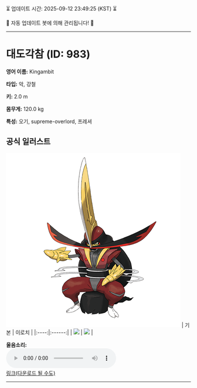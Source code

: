 
⏳ 업데이트 시간: 2025-09-12 23:49:25 (KST) ⏳

🤖 자동 업데이트 봇에 의해 관리됩니다! 🤖

---

# 대도각참 (ID: 983)
**영어 이름:** Kingambit

**타입:** 악, 강철

**키:** 2.0 m

**몸무게:** 120.0 kg

**특성:** 오기, supreme-overlord, 프레셔

## 공식 일러스트
![](https://raw.githubusercontent.com/PokeAPI/sprites/master/sprites/pokemon/other/official-artwork/983.png)
| 기본 | 이로치 |
|:----:|:------:|
| <img src="http://play.pokemonshowdown.com/sprites/ani/kingambit.gif" width="200"> | <img src="http://play.pokemonshowdown.com/sprites/ani-shiny/kingambit.gif" width="200"> |

**울음소리:**<br><audio controls src="https://raw.githubusercontent.com/PokeAPI/cries/main/cries/pokemon/latest/983.ogg"></audio><br> [링크(다운로드 될 수도)](https://raw.githubusercontent.com/PokeAPI/cries/main/cries/pokemon/latest/983.ogg)


---
